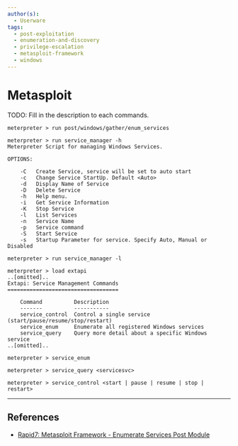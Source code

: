 ```yaml
---
author(s):
  - Userware
tags:
  - post-exploitation
  - enumeration-and-discovery
  - privilege-escalation
  - metasploit-framework
  - windows
---
```

# Metasploit

TODO: Fill in the description to each commands.

```
meterpreter > run post/windows/gather/enum_services
```


```
meterpreter > run service_manager -h
Meterpreter Script for managing Windows Services.

OPTIONS:

    -C   Create Service, service will be set to auto start
    -c   Change Service StartUp. Default <Auto>
    -d   Display Name of Service
    -D   Delete Service
    -h   Help menu.
    -i   Get Service Information
    -K   Stop Service
    -l   List Services
    -n   Service Name
    -p   Service command
    -S   Start Service
    -s   Startup Parameter for service. Specify Auto, Manual or Disabled

meterpreter > run service_manager -l
```

```
meterpreter > load extapi
..[omitted]..
Extapi: Service Management Commands
===================================

    Command          Description
    -------          -----------
    service_control  Control a single service (start/pause/resume/stop/restart)
    service_enum     Enumerate all registered Windows services
    service_query    Query more detail about a specific Windows service
..[omitted]..
```


```
meterpreter > service_enum

meterpreter > service_query <servicesvc>

meterpreter > service_control <start | pause | resume | stop | restart>
```

---
## References

- [Rapid7: Metasploit Framework - Enumerate Services Post Module](https://github.com/rapid7/metasploit-framework/blob/master/documentation/modules/post/windows/gather/enum_services.md)